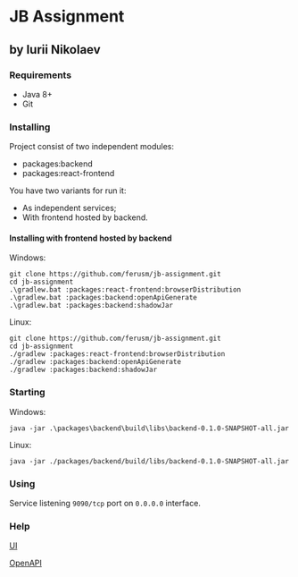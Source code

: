 # JB Assignment

## by Iurii Nikolaev

### Requirements

- Java 8+
- Git

### Installing

Project consist of two independent modules:

- packages:backend
- packages:react-frontend

You have two variants for run it:

- As independent services;
- With frontend hosted by backend.

#### Installing with frontend hosted by backend

Windows:

```shell
git clone https://github.com/ferusm/jb-assignment.git
cd jb-assignment
.\gradlew.bat :packages:react-frontend:browserDistribution
.\gradlew.bat :packages:backend:openApiGenerate
.\gradlew.bat :packages:backend:shadowJar
```

Linux:

```shell
git clone https://github.com/ferusm/jb-assignment.git
cd jb-assignment
./gradlew :packages:react-frontend:browserDistribution
./gradlew :packages:backend:openApiGenerate
./gradlew :packages:backend:shadowJar
```

### Starting

Windows:

```shell
java -jar .\packages\backend\build\libs\backend-0.1.0-SNAPSHOT-all.jar
```

Linux:

```shell
java -jar ./packages/backend/build/libs/backend-0.1.0-SNAPSHOT-all.jar
```

### Using

Service listening `9090/tcp` port on `0.0.0.0` interface.

### Help

[UI](http://localhost:9090/)

[OpenAPI](http://localhost:9090/openapi)
